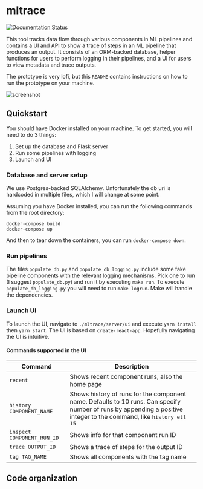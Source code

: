 # mltrace

[![Documentation Status](https://readthedocs.org/projects/mltrace/badge/?version=latest)](https://mltrace.readthedocs.io/en/latest/?badge=latest)

This tool tracks data flow through various components in ML pipelines and
contains a UI and API to show a trace of steps in an ML pipeline that produces
an output. It consists of an ORM-backed database, helper functions for users to
perform logging in their pipelines, and a UI for users to view metadata and
trace outputs.

The prototype is very lofi, but this `README` contains instructions on how to
run the prototype on your machine.

![screenshot](./res/home.png)

## Quickstart

You should have Docker installed on your machine. To get started, you will need to do 3 things:

1. Set up the database and Flask server
2. Run some pipelines with logging
3. Launch and UI

### Database and server setup

We use Postgres-backed SQLAlchemy. Unfortunately the db uri is hardcoded
in multiple files, which I will change at some point. 

Assuming you have Docker installed, you can run the following commands from the
root directory:

```
docker-compose build
docker-compose up
```

And then to tear down the containers, you can run `docker-compose down`.

### Run pipelines

The files  `populate_db.py` and `populate_db_logging.py` include some fake
pipeline components with the relevant logging mechanisms. Pick one to run (I
suggest `populate_db.py`) and run it by executing `make run`. To execute
`populate_db_logging.py` you will need to run `make logrun`. Make will handle
the dependencies.

### Launch UI

To launch the UI, navigate to `./mltrace/server/ui` and execute `yarn
install` then `yarn start`. The UI is based on `create-react-app`. Hopefully
navigating the UI is intuitive.

#### Commands supported in the UI

| Command | Description |
|---|---|
| `recent` | Shows recent component runs, also the home page|
| `history COMPONENT_NAME` | Shows history of runs for the component name. Defaults to 10 runs. Can specify number of runs by appending a positive integer to the command, like `history etl 15`|
| `inspect COMPONENT_RUN_ID` | Shows info for that component run ID |
| `trace OUTPUT_ID` | Shows a trace of steps for the output ID |
| `tag TAG_NAME` | Shows all components with the tag name|

## Code organization
